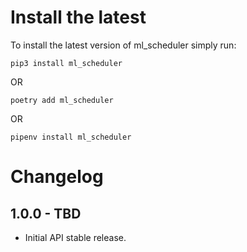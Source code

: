 Install the latest
===================

To install the latest version of ml_scheduler simply run:

`pip3 install ml_scheduler`

OR

`poetry add ml_scheduler`

OR

`pipenv install ml_scheduler`


Changelog
=========
## 1.0.0 - TBD
- Initial API stable release.
